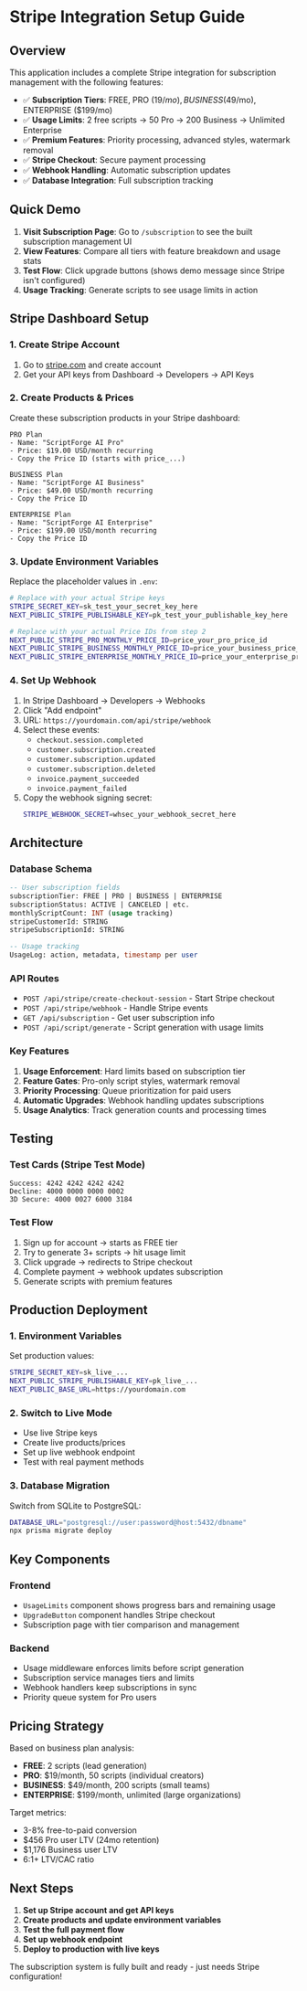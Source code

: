 # Stripe Integration Setup Guide

## Overview

This application includes a complete Stripe integration for subscription management with the following features:

- ✅ **Subscription Tiers**: FREE, PRO ($19/mo), BUSINESS ($49/mo), ENTERPRISE ($199/mo)  
- ✅ **Usage Limits**: 2 free scripts → 50 Pro → 200 Business → Unlimited Enterprise
- ✅ **Premium Features**: Priority processing, advanced styles, watermark removal
- ✅ **Stripe Checkout**: Secure payment processing
- ✅ **Webhook Handling**: Automatic subscription updates
- ✅ **Database Integration**: Full subscription tracking

## Quick Demo

1. **Visit Subscription Page**: Go to `/subscription` to see the built subscription management UI
2. **View Features**: Compare all tiers with feature breakdown and usage stats  
3. **Test Flow**: Click upgrade buttons (shows demo message since Stripe isn't configured)
4. **Usage Tracking**: Generate scripts to see usage limits in action

## Stripe Dashboard Setup

### 1. Create Stripe Account
1. Go to [stripe.com](https://stripe.com) and create account
2. Get your API keys from Dashboard → Developers → API Keys

### 2. Create Products & Prices
Create these subscription products in your Stripe dashboard:

```
PRO Plan
- Name: "ScriptForge AI Pro"  
- Price: $19.00 USD/month recurring
- Copy the Price ID (starts with price_...)

BUSINESS Plan  
- Name: "ScriptForge AI Business"
- Price: $49.00 USD/month recurring  
- Copy the Price ID

ENTERPRISE Plan
- Name: "ScriptForge AI Enterprise" 
- Price: $199.00 USD/month recurring
- Copy the Price ID
```

### 3. Update Environment Variables
Replace the placeholder values in `.env`:

```bash
# Replace with your actual Stripe keys
STRIPE_SECRET_KEY=sk_test_your_secret_key_here
NEXT_PUBLIC_STRIPE_PUBLISHABLE_KEY=pk_test_your_publishable_key_here

# Replace with your actual Price IDs from step 2
NEXT_PUBLIC_STRIPE_PRO_MONTHLY_PRICE_ID=price_your_pro_price_id  
NEXT_PUBLIC_STRIPE_BUSINESS_MONTHLY_PRICE_ID=price_your_business_price_id
NEXT_PUBLIC_STRIPE_ENTERPRISE_MONTHLY_PRICE_ID=price_your_enterprise_price_id
```

### 4. Set Up Webhook
1. In Stripe Dashboard → Developers → Webhooks
2. Click "Add endpoint"  
3. URL: `https://yourdomain.com/api/stripe/webhook`
4. Select these events:
   - `checkout.session.completed`
   - `customer.subscription.created`
   - `customer.subscription.updated` 
   - `customer.subscription.deleted`
   - `invoice.payment_succeeded`
   - `invoice.payment_failed`
5. Copy the webhook signing secret:
   ```bash
   STRIPE_WEBHOOK_SECRET=whsec_your_webhook_secret_here
   ```

## Architecture

### Database Schema
```sql
-- User subscription fields
subscriptionTier: FREE | PRO | BUSINESS | ENTERPRISE
subscriptionStatus: ACTIVE | CANCELED | etc.
monthlyScriptCount: INT (usage tracking)
stripeCustomerId: STRING
stripeSubscriptionId: STRING

-- Usage tracking
UsageLog: action, metadata, timestamp per user
```

### API Routes
- `POST /api/stripe/create-checkout-session` - Start Stripe checkout
- `POST /api/stripe/webhook` - Handle Stripe events  
- `GET /api/subscription` - Get user subscription info
- `POST /api/script/generate` - Script generation with usage limits

### Key Features
1. **Usage Enforcement**: Hard limits based on subscription tier
2. **Feature Gates**: Pro-only script styles, watermark removal
3. **Priority Processing**: Queue prioritization for paid users
4. **Automatic Upgrades**: Webhook handling updates subscriptions
5. **Usage Analytics**: Track generation counts and processing times

## Testing

### Test Cards (Stripe Test Mode)
```
Success: 4242 4242 4242 4242
Decline: 4000 0000 0000 0002  
3D Secure: 4000 0027 6000 3184
```

### Test Flow
1. Sign up for account → starts as FREE tier
2. Try to generate 3+ scripts → hit usage limit  
3. Click upgrade → redirects to Stripe checkout
4. Complete payment → webhook updates subscription
5. Generate scripts with premium features

## Production Deployment

### 1. Environment Variables
Set production values:
```bash
STRIPE_SECRET_KEY=sk_live_...
NEXT_PUBLIC_STRIPE_PUBLISHABLE_KEY=pk_live_...
NEXT_PUBLIC_BASE_URL=https://yourdomain.com
```

### 2. Switch to Live Mode
- Use live Stripe keys
- Create live products/prices
- Set up live webhook endpoint
- Test with real payment methods

### 3. Database Migration  
Switch from SQLite to PostgreSQL:
```bash
DATABASE_URL="postgresql://user:password@host:5432/dbname"
npx prisma migrate deploy
```

## Key Components

### Frontend
- `UsageLimits` component shows progress bars and remaining usage
- `UpgradeButton` component handles Stripe checkout
- Subscription page with tier comparison and management

### Backend  
- Usage middleware enforces limits before script generation
- Subscription service manages tiers and limits
- Webhook handlers keep subscriptions in sync
- Priority queue system for Pro users

## Pricing Strategy

Based on business plan analysis:

- **FREE**: 2 scripts (lead generation)
- **PRO**: $19/month, 50 scripts (individual creators) 
- **BUSINESS**: $49/month, 200 scripts (small teams)
- **ENTERPRISE**: $199/month, unlimited (large organizations)

Target metrics:
- 3-8% free-to-paid conversion
- $456 Pro user LTV (24mo retention)  
- $1,176 Business user LTV
- 6:1+ LTV/CAC ratio

## Next Steps

1. **Set up Stripe account and get API keys**
2. **Create products and update environment variables**
3. **Test the full payment flow**  
4. **Set up webhook endpoint**
5. **Deploy to production with live keys**

The subscription system is fully built and ready - just needs Stripe configuration!